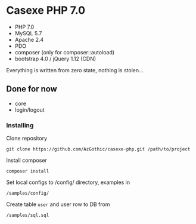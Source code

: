 # Casexe PHP 7.0

- PHP 7.0
- MySQL 5.7
- Apache 2.4
- PDO
- composer (only for composer::autoload)
- bootstrap 4.0 / jQuery 1.12 (CDN)

Everything is written from zero state, nothing is stolen...

## Done for now

- core
- login/logout

### Installing

Clone repository

```
git clone https://github.com/AzGothic/casexe-php.git /path/to/project
```

Install composer

```
composer install
```

Set local configs to /config/ directory, examples in

```
/samples/config/
```

Create table `user` and user row to DB from

```
/samples/sql.sql
```
